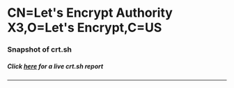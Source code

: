 # CN=Let's Encrypt Authority X3,O=Let's Encrypt,C=US
### Snapshot of crt.sh
##### Click [here](https://crt.sh/?q=Serial_04B9501C9EB5D5E399B9E745AC581501F02C) for a live crt.sh report

---
